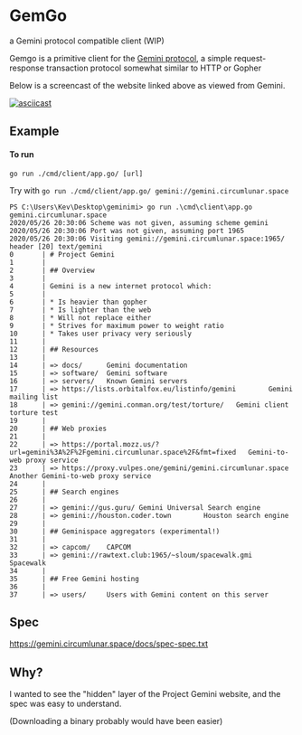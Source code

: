 # GemGo
a Gemini protocol compatible client (WIP)

Gemgo is a primitive client for the [Gemini protocol](https://gemini.circumlunar.space/), 
a simple request-response transaction protocol somewhat similar to HTTP or Gopher

Below is a screencast of the website linked above as viewed from Gemini.

[![asciicast](https://asciinema.org/a/334265.svg)](https://asciinema.org/a/334265)
## Example
#### To run
```
go run ./cmd/client/app.go/ [url]
```
Try with `go run ./cmd/client/app.go/ gemini://gemini.circumlunar.space`
```
PS C:\Users\Kev\Desktop\geminimi> go run .\cmd\client\app.go gemini.circumlunar.space
2020/05/26 20:30:06 Scheme was not given, assuming scheme gemini
2020/05/26 20:30:06 Port was not given, assuming port 1965
2020/05/26 20:30:06 Visiting gemini://gemini.circumlunar.space:1965/
header [20] text/gemini
0       | # Project Gemini
1       |
2       | ## Overview
3       |
4       | Gemini is a new internet protocol which:
5       |
6       | * Is heavier than gopher
7       | * Is lighter than the web
8       | * Will not replace either
9       | * Strives for maximum power to weight ratio
10      | * Takes user privacy very seriously
11      |
12      | ## Resources
13      |
14      | => docs/      Gemini documentation
15      | => software/  Gemini software
16      | => servers/   Known Gemini servers
17      | => https://lists.orbitalfox.eu/listinfo/gemini        Gemini mailing list
18      | => gemini://gemini.conman.org/test/torture/   Gemini client torture test
19      |
20      | ## Web proxies
21      |
22      | => https://portal.mozz.us/?url=gemini%3A%2F%2Fgemini.circumlunar.space%2F&fmt=fixed   Gemini-to-web proxy service
23      | => https://proxy.vulpes.one/gemini/gemini.circumlunar.space   Another Gemini-to-web proxy service
24      |
25      | ## Search engines
26      |
27      | => gemini://gus.guru/ Gemini Universal Search engine
28      | => gemini://houston.coder.town        Houston search engine
29      |
30      | ## Geminispace aggregators (experimental!)
31      |
32      | => capcom/    CAPCOM
33      | => gemini://rawtext.club:1965/~sloum/spacewalk.gmi    Spacewalk
34      |
35      | ## Free Gemini hosting
36      |
37      | => users/     Users with Gemini content on this server
```

## Spec

https://gemini.circumlunar.space/docs/spec-spec.txt

## Why?

I wanted to see the "hidden" layer of the Project Gemini website, and the spec was easy to understand. 

(Downloading a binary probably would have been easier)

